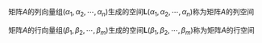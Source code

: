 矩阵$A$的列向量组$(\alpha_1,\alpha_2,\cdots,\alpha_n)$生成的空间$\mathbf{L}(\alpha_1,\alpha_2,\cdots,\alpha_n)$称为矩阵$A$的列空间

矩阵$A$的行向量组$(\beta_1,\beta_2,\cdots,\beta_m)$生成的空间$\mathbf{L}(\beta_1,\beta_2,\cdots,\beta_m)$称为矩阵$A$的行空间
